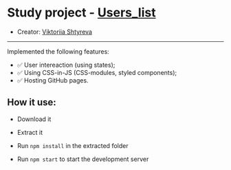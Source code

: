 # Study project - [Users_list]()

* Creator: [Viktoriia Shtyreva](https://github.com/VictoriiaShtyreva)
_____
Implemented the following features:
- :white_check_mark: User intereaction (using states);
- :white_check_mark: Using CSS-in-JS (CSS-modules, styled components);
- :white_check_mark: Hosting GitHub pages.

## How it use:

- Download it

- Extract it

- Run `npm install` in the extracted folder

- Run `npm start` to start the development server
